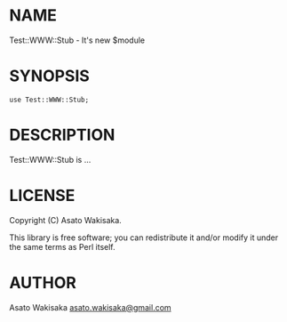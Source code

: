 # NAME

Test::WWW::Stub - It's new $module

# SYNOPSIS

    use Test::WWW::Stub;

# DESCRIPTION

Test::WWW::Stub is ...

# LICENSE

Copyright (C) Asato Wakisaka.

This library is free software; you can redistribute it and/or modify
it under the same terms as Perl itself.

# AUTHOR

Asato Wakisaka <asato.wakisaka@gmail.com>
